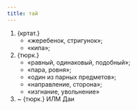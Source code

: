 ```yaml
---
title: тай
---
```


1. {кртат.}
    * «жеребенок, стригунок»;
    * «кипа»;
2. {тюрк.}
    * «равный, одинаковый, подобный»;
    * «пара, ровня»;
    * «один из парных предметов»;
    * «направление, сторона»;
    * «изгнание, увольнение»
3. ~ {тюрк.} ИЛМ Даи
